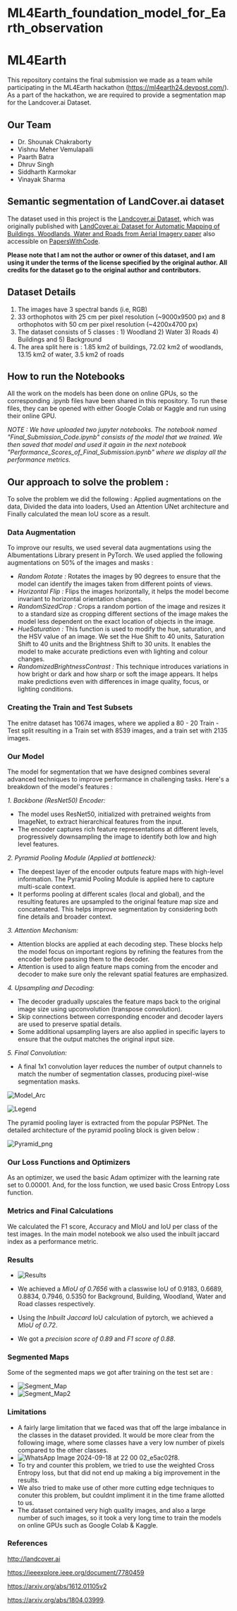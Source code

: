 # ML4Earth_foundation_model_for_Earth_observation
# ML4Earth
This repository contains the final submission we made as a team while participating in the ML4Earth hackathon (https://ml4earth24.devpost.com/).
As a part of the hackathon, we are required to provide a segmentation map for the Landcover.ai Dataset.

## Our Team

- Dr. Shounak Chakraborty
- Vishnu Meher Vemulapalli
- Paarth Batra
- Dhruv Singh
- Siddharth Karmokar
- Vinayak Sharma

## Semantic segmentation of LandCover.ai dataset

The dataset used in this project is the [Landcover.ai Dataset](https://landcover.ai.linuxpolska.com/), 
which was originally published with [LandCover.ai: Dataset for Automatic Mapping of Buildings, Woodlands, Water and Roads from Aerial Imagery paper](https://arxiv.org/abs/2005.02264)
also accessible on [PapersWithCode](https://paperswithcode.com/paper/landcover-ai-dataset-for-automatic-mapping-of).

**Please note that I am not the author or owner of this dataset, and I am using it under the terms of the license specified by the original author. 
All credits for the dataset go to the original author and contributors.**

## Dataset Details
1. The images have 3 spectral bands (i.e, RGB)
2. 33 orthophotos with 25 cm per pixel resolution (~9000x9500 px) and 8 orthophotos with 50 cm per pixel resolution (~4200x4700 px)
3. The dataset consists of 5 classes : 1) Woodland 2) Water 3) Roads 4) Buildings and 5) Background
4. The area split here is : 1.85 km2 of buildings, 72.02 km2 of woodlands, 13.15 km2 of water, 3.5 km2 of roads

## How to run the Notebooks

All the work on the models has been done on online GPUs, so the corresponding .ipynb files have been shared in this repository. 
To run these files, they can be opened with either Google Colab or Kaggle and run using their online GPU.

*NOTE : We have uploaded two jupyter notebooks. The notebook named "Final_Submission_Code.ipynb" consists of the model that we trained. We then saved that model and used it again in the next notebook "Performance_Scores_of_Final_Submission.ipynb" where we display all the performance metrics.*

## Our approach to solve the problem :

To solve the problem we did the following : Applied augmentations on the data, Divided the data into loaders, Used an Attention UNet architecture and Finally calculated the mean IoU score as a result.

### Data Augmentation 
To improve our results, we used several data augmentations using the Albumentations Library present in PyTorch. We used applied the following augmentations on 50% of the images and masks : 
- *Random Rotate :* Rotates the images by 90 degrees to ensure that the model can identify the images taken from different points of views.
- *Horizontal Flip :* Flips the images horizontally, it helps the model become invariant to horizontal orientation changes.
- *RandomSizedCrop :* Crops a random portion of the image and resizes it to a standard size as cropping different sections of the image makes the model less dependent on the exact location of objects in the image.
- *HueSaturation :* This function is used to modify the hue, saturation, and the HSV value of an image. We set the Hue Shift to 40 units, Saturation Shift to 40 units and the Brightness Shift to 30 units. It enables the model to make accurate predictions even with lighting and colour changes.
- *RandomizedBrightnessContrast :* This technique introduces variations in how bright or dark and how sharp or soft the image appears. It helps make predictions even with differences in image quality, focus, or lighting conditions.

### Creating the Train and Test Subsets
The enitre dataset has 10674 images, where we applied a 80 - 20 Train - Test split resulting in a Train set with 8539 images, and a train set with 2135 images.

### Our Model 
The model for segmentation  that we have designed combines several advanced techniques to improve performance in challenging tasks. Here's a breakdown of the model's features : 

*1. Backbone (ResNet50) Encoder:* 
  - The model uses ResNet50, initialized with pretrained weights from ImageNet, to extract hierarchical features from the input.
  - The encoder captures rich feature representations at different levels, progressively downsampling the image to identify both low and high level features.

*2. Pyramid Pooling Module (Applied at bottleneck):* 
  - The deepest layer of the encoder outputs feature maps with high-level information. The Pyramid Pooling Module is applied here to capture multi-scale context.
  - It performs pooling at different scales (local and global), and the resulting features are upsampled to the original feature map size and concatenated. This helps improve segmentation by considering both fine details and broader context.

*3. Attention Mechanism:* 
  - Attention blocks are applied at each decoding step. These blocks help the model focus on important regions by refining the features from the encoder before passing them to the decoder.
  -  Attention is used to align feature maps coming from the encoder and decoder to make sure only the relevant spatial features are emphasized.

*4. Upsampling and Decoding:* 
  - The decoder gradually upscales the feature maps back to the original image size using upconvolution (transpose convolution).
  - Skip connections between corresponding encoder and decoder layers are used to preserve spatial details.
  - Some additional upsampling layers are also applied in specific layers to ensure that the output matches the original input size.

*5. Final Convolution:* 
  - A final 1x1 convolution layer reduces the number of output channels to match the number of segmentation classes, producing pixel-wise segmentation masks.

![Model_Arc](https://github.com/user-attachments/assets/06142b52-ce1a-42e4-8396-84ca11ee21cb)

![Legend](https://github.com/user-attachments/assets/645aa2de-9e13-4473-a246-05d4ac65bd48)



The pyramid pooling layer is extracted from the popular PSPNet. The detailed architecture of the pyramid pooling block is given below :

![Pyramid_png](https://github.com/user-attachments/assets/6d79ff86-9b05-444f-aebb-44512bf85375)


### Our Loss Functions and Optimizers 
As an optimizer, we used the basic Adam optimizer with the learning rate set to 0.00001. And, for the loss function, we used basic Cross Entropy Loss function.

### Metrics and Final Calculations
We calculated the F1 score, Accuracy and MIoU and IoU per class of the test images. In the main model notebook we also used the inbuilt jaccard index as a performance metric.

### Results 
- ![Results](https://github.com/user-attachments/assets/4db8a0b1-1a60-45bd-bbac-96de19c6070a)

- We achieved a *MIoU of 0.7656* with a classwise IoU of 0.9183, 0.6689, 0.8834, 0.7946, 0.5350 for Background, Building, Woodland, Water and Road classes respectively.
- Using the *Inbuilt Jaccard* IoU calculation of pytorch, we achieved a *MIoU of 0.72*.
- We got a *precision score of 0.89* and *F1 score of 0.88*.

### Segmented Maps 
Some of the segmented maps we got after training on the test set are :
- ![Segment_Map](https://github.com/user-attachments/assets/508ae040-2115-4b59-8351-440152b5cc7f)
- ![Segment_Map2](https://github.com/user-attachments/assets/0d084929-cd50-4112-b967-312ce5a16ea7)



### Limitations 
- A fairly large limitation that we faced was that off the large imbalance in the classes in the dataset provided. It would be more clear from the following image, where some classes have a very low number of pixels compared to the other classes.
- ![WhatsApp Image 2024-09-18 at 22 00 02_e5ac02f8](https://github.com/user-attachments/assets/32650a6d-9c5c-4b7a-9a79-dfddefc02c3a).
- To try and counter this problem, we tried to use the weighted Cross Entropy loss, but that did not end up making a big improvement in the results.
-  We also tried to make use of other more cutting edge techniques to conuter this problem, but couldnt impliment it in the time frame allotted to us.
- The dataset contained very high quality images, and also a large number of such images, so it took a very long time to train the models on online GPUs such as Google Colab & Kaggle.

### References
http://landcover.ai

https://ieeexplore.ieee.org/document/7780459

https://arxiv.org/abs/1612.01105v2

https://arxiv.org/abs/1804.03999.
